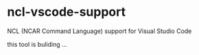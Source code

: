 # ncl-vscode-support
NCL (NCAR Command Language) support for Visual Studio Code

this tool is buliding ...